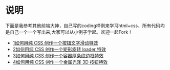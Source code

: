 # 说明
下面是我参考其他前端大神，自己写的coding样例来学习html+css，所有代码均是自己一个一个写出来,大家可以从小例子学起。欢迎一起Fork！
 
+ [1如何用纯 CSS 创作一个按钮文字滑动特效](http://demo.zhangbing.name/demo1.html)
+ [2如何用纯 CSS 创作一个矩形旋转 loader 特效](http://demo.zhangbing.name/demo2.html)
+ [3如何用纯 CSS 创作一个容器厚条纹边框特效](http://demo.zhangbing.name/demo3.html)
+ [4如何用纯 CSS 创作一个金属光泽 3D 按钮特效](http://demo.zhangbing.name/demo4.html)
